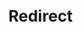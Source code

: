﻿---
layout: src/layouts/Redirect.astro
title: Redirect
redirect: /docs/octopus-rest-api/octopus-cli/build-information
pubDate:  2023-01-01
navSearch: false
navSitemap: false
navMenu: false
---
